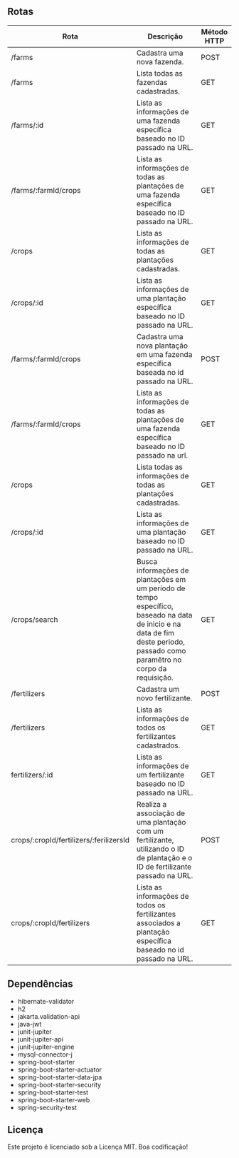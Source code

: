 ## Rotas
<table>
  <thead>
    <tr>
      <th>Rota</th> 
      <th>Descrição</th>
      <th>Método HTTP</th>
    </tr>
  </thead>
  <tbody>
    <tr>      
      <td>/farms</td>
      <td>Cadastra uma nova fazenda.</td>
      <td>POST</td>
    </tr>
    <tr>     
      <td>/farms</td>
      <td>Lista todas as fazendas cadastradas.</td>
      <td>GET</td>
    </tr>
    <tr>      
      <td>/farms/:id</td>
      <td>Lista as informações de uma fazenda específica baseado no ID passado na URL.</td>
      <td>GET</td>
    </tr>
    <tr>      
      <td>/farms/:farmId/crops</td>
      <td>Lista as informações de todas as plantações de uma fazenda específica baseado no ID passado na URL.</td>
      <td>GET</td>
    </tr>
    <tr>
      <td>/crops</td>
      <td>Lista as informações de todas as plantações cadastradas.</td>
      <td>GET</td>
    </tr>
    <tr>
      <td>/crops/:id</td>
      <td>Lista as informações de uma plantação específica baseado no ID passado na URL.</td>
      <td>GET</td>
    </tr>
<!-- ROTAS FASE B -->
    <tr>
      <td>/farms/:farmId/crops</td>
      <td>Cadastra uma nova plantação em uma fazenda específica baseada no id passado na URL.</td>
      <td>POST</td>
    </tr>
    <tr>
      <td>/farms/:farmId/crops</td>
      <td>Lista as informações de todas as plantações de uma fazenda específica baseado no ID passado na url.</td>
      <td>GET</td>
    </tr>
    <tr>
      <td>/crops</td>
      <td>Lista todas as informações de todas as plantações cadastradas.</td>
      <td>GET</td>
    </tr>
    <tr>
      <td>/crops/:id</td>
      <td>Lista as informações de uma plantação baseado no ID passado na URL.</td>
      <td>GET</td>
    </tr>
    <tr>
      <td>/crops/search</td>
      <td>Busca informações de plantações em um período de tempo específico, baseado na data de inicio e na data de fim deste periodo, passado como paramêtro no corpo da requisição.</td>
      <td>GET</td>
    </tr>
    <tr>
      <td>/fertilizers</td>
      <td>Cadastra um novo fertilizante.</td>
      <td>POST</td>
    </tr>
    <tr>
      <td>/fertilizers</td>
      <td>Lista as informações de todos os fertilizantes cadastrados.</td>
      <td>GET</td>
    </tr>
    <tr>
      <td>fertilizers/:id</td>
      <td>Lista as informações de um fertilizante baseado no ID passado na URL.</td>
      <td>GET</td>
    </tr>
    <tr>
      <td>crops/:cropId/fertilizers/:ferilizersId</td>
      <td>Realiza a associação de uma plantação com um fertilizante, utilizando o ID de plantação e o ID de fertilizante passado na URL.</td>
      <td>POST</td>
    </tr>
    <tr>
      <td>crops/:cropId/fertilizers</td>
      <td>Lista as informações de todos os fertilizantes associados a plantação específica baseado no id passado na URL.</td>
      <td>GET</td>
    </tr>
  </tbody>
</table>


## Dependências

- hibernate-validator
- h2
- jakarta.validation-api
- java-jwt
- junit-jupiter
- junit-jupiter-api
- junit-jupiter-engine
- mysql-connector-j
- spring-boot-starter
- spring-boot-starter-actuator
- spring-boot-starter-data-jpa
- spring-boot-starter-security
- spring-boot-starter-test
- spring-boot-starter-web
- spring-security-test

## Licença

Este projeto é licenciado sob a Licença MIT. Boa codificação!

<!-- Olá, Tryber!
Esse é apenas um arquivo inicial para o README do seu projeto.
É essencial que você preencha esse documento por conta própria, ok?
Não deixe de usar nossas dicas de escrita de README de projetos, e deixe sua criatividade brilhar!
:warning: IMPORTANTE: você precisa deixar nítido:
- quais arquivos/pastas foram desenvolvidos por você; 
- quais arquivos/pastas foram desenvolvidos por outra pessoa estudante;
- quais arquivos/pastas foram desenvolvidos pela Trybe.
-->
